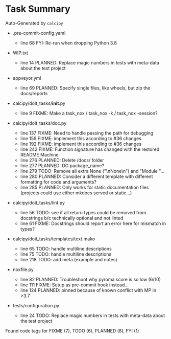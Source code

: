 # Task Summary

Auto-Generated by `calcipy`

- .pre-commit-config.yaml
    - line  68     FYI: Re-run when dropping Python 3.8

- WIP.txt
    - line  14 PLANNED: Replace magic numbers in tests with meta-data about the test project

- appveyor.yml
    - line  69 PLANNED: Specify single files, like wheels, but zip the docs/reports

- calcipy/doit_tasks/__init__.py
    - line   9   FIXME: Make a task_nox / task_nox -k / task_nox -session?

- calcipy/doit_tasks/doc.py
    - line 137   FIXME: Need to handle passing the path for debugging
    - line 159   FIXME: implement this according to #36 changes
    - line 192   FIXME: implement this according to #36 changes
    - line 242   FIXME: Function signature has changed with the restored README Machine
    - line 276 PLANNED: Delete /docs/ folder
    - line 277 PLANNED: DG.package_name?
    - line 279    TODO: Remove all extra None ("\nNone\n") and "Module "...
    - line 280 PLANNED: Consider a different template with different formatting for code and arguments?
    - line 285 PLANNED: Only works for static documentation files (projects could use either mkdocs served or static...)

- calcipy/doit_tasks/lint.py
    - line  56    TODO: see if all return types could be removed from docstrings b/c technically optional and not linted
    - line  61   FIXME: Docstrings should report an error here for mismatch in types?

- calcipy/doit_tasks/templates/text.mako
    - line  65    TODO: handle multiline descriptions
    - line  75    TODO: handle multiline descriptions
    - line 218    TODO: add meta (example and notes)

- noxfile.py
    - line  82 PLANNED: Troubleshoot why pyroma score is so low (6/10)
    - line 111   FIXME: Setup as pre-commit hook instead...
    - line 124 PLANNED: pinned because of known conflict with MP in >3.7

- tests/configuration.py
    - line  24    TODO: Replace magic numbers in tests with meta-data about the test project

Found code tags for FIXME (7), TODO (6), PLANNED (8), FYI (1)

<!-- calcipy:skip_tags -->
